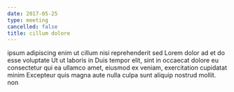 ```yaml
---
date: 2017-05-25
type: meeting
cancelled: false
title: cillum dolore
---
```

ipsum adipiscing enim ut cillum nisi reprehenderit sed Lorem dolor ad et do esse voluptate Ut ut laboris in Duis tempor elit, sint in occaecat dolore eu consectetur qui ea ullamco amet, eiusmod ex veniam, exercitation cupidatat minim Excepteur quis magna aute nulla culpa sunt aliquip nostrud mollit. non